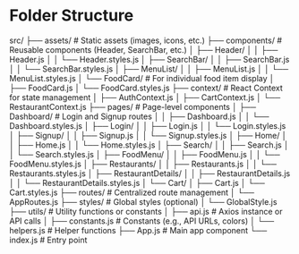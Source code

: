 <h1>Folder Structure</h1>
src/
├── assets/                  # Static assets (images, icons, etc.)
├── components/              # Reusable components (Header, SearchBar, etc.)
│   ├── Header/
│   │   ├── Header.js
│   │   └── Header.styles.js
│   ├── SearchBar/
│   │   ├── SearchBar.js
│   │   └── SearchBar.styles.js
│   ├── MenuList/
│   │   ├── MenuList.js
│   │   └── MenuList.styles.js
│   └── FoodCard/            # For individual food item display
│       ├── FoodCard.js
│       └── FoodCard.styles.js
├── context/                 # React Context for state management
│   ├── AuthContext.js
│   ├── CartContext.js
│   └── RestaurantContext.js
├── pages/                   # Page-level components
│   ├── Dashboard/           # Login and Signup routes
│   │   ├── Dashboard.js
│   │   └── Dashboard.styles.js
│   ├── Login/
│   │   ├── Login.js
│   │   └── Login.styles.js
│   ├── Signup/
│   │   ├── Signup.js
│   │   └── Signup.styles.js
│   ├── Home/
│   │   ├── Home.js
│   │   └── Home.styles.js
│   ├── Search/
│   │   ├── Search.js
│   │   └── Search.styles.js
│   ├── FoodMenu/
│   │   ├── FoodMenu.js
│   │   └── FoodMenu.styles.js
│   ├── Restaurants/
│   │   ├── Restaurants.js
│   │   └── Restaurants.styles.js
│   ├── RestaurantDetails/
│   │   ├── RestaurantDetails.js
│   │   └── RestaurantDetails.styles.js
│   └── Cart/
│       ├── Cart.js
│       └── Cart.styles.js
├── routes/                  # Centralized route management
│   └── AppRoutes.js
├── styles/                  # Global styles (optional)
│   └── GlobalStyle.js
├── utils/                   # Utility functions or constants
│   ├── api.js               # Axios instance or API calls
│   ├── constants.js         # Constants (e.g., API URLs, colors)
│   └── helpers.js           # Helper functions
├── App.js                   # Main app component
└── index.js                 # Entry point
